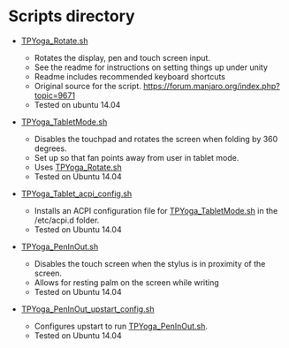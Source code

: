 # Scripts directory

- [TPYoga_Rotate.sh](./TPYoga_Rotate.md "Rotates display and input devices, recommended keyboard shortcuts.")
  *  Rotates the display, pen and touch screen input.
  *  See the readme for instructions on setting things up under unity
  *  Readme includes recommended keyboard shortcuts
  *  Original source for the script. https://forum.manjaro.org/index.php?topic=9671
  *  Tested on ubuntu 14.04

- [TPYoga_TabletMode.sh](./TPYoga_TabletMode.md "Disable touchpad and rotate screen when tablet-mode is activated.")
  * Disables the touchpad and rotates the screen when folding by 360 degrees.
  * Set up so that fan points away from user in tablet mode.
  * Uses [TPYoga_Rotate.sh](./TPYoga_Rotate.md "Rotates screen.")
  * Tested on Ubuntu 14.04


- [TPYoga_Tablet_acpi_config.sh](./TPYoga_TabletMode.md "Configure TabletMode to trigger on an ACPI event.")
  * Installs an ACPI configuration file for [TPYoga_TabletMode.sh](./TPYoga_TabletMode.md "Disable touchpad and rotate screen when tablet-mode is activated.") in the /etc/acpi.d folder. 
  * Tested on Ubuntu 14.04



- [TPYoga_PenInOut.sh](./TPYoga_PenInOut.md "Disable touch screen when pen is near.")
  * Disables the touch screen when the stylus is in proximity of the screen.
  * Allows for resting palm on the screen while writing
  * Tested on Ubuntu 14.04


- [TPYoga_PenInOut_upstart_config.sh](./TPYoga_PenInOut.md "Configure upstart to run TPYoga_PenInOut.sh on desktop sessions.")
  * Configures upstart to run [TPYoga_PenInOut.sh](./TPYoga_PenInOut.md "Disable touch screen when pen is near.").
  * Tested on Ubuntu 14.04
   
  
